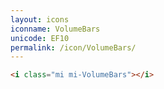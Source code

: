 ```yaml
---
layout: icons
iconname: VolumeBars
unicode: EF10
permalink: /icon/VolumeBars/
---
```


``` html
<i class="mi mi-VolumeBars"></i>
```
